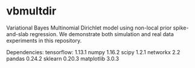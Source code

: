 # vbmultdir
Variational Bayes Multinomial Dirichlet model using non-local prior spike-and-slab regression. We demonstrate both simulation and real data experiments in this repository. 

Dependencies:
tensorflow: 1.13.1
numpy  1.16.2
scipy 1.2.1
networkx 2.2
pandas 0.24.2
sklearn 0.20.3
matplotlib 3.0.3
